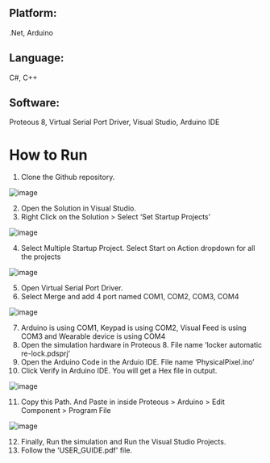 ## Platform:
.Net, Arduino
## Language:
C#, C++
## Software:
Proteous 8, Virtual Serial Port Driver, Visual Studio, Arduino IDE
# How to Run
1. Clone the Github repository.

![image](https://user-images.githubusercontent.com/8882310/230357343-6c0e6b12-b855-49d3-9e58-52b4c2d5fca7.png)

2. Open the Solution in Visual Studio.
3. Right Click on the Solution > Select ‘Set Startup Projects’

![image](https://user-images.githubusercontent.com/8882310/230357405-4e0f0a40-61f7-472f-90a5-fa143aac3667.png)

4. Select Multiple Startup Project. Select Start on Action dropdown for all the projects

![image](https://user-images.githubusercontent.com/8882310/230357443-590b147a-0f08-4d82-a5b1-a487a81d970d.png)

5. Open Virtual Serial Port Driver.
6. Select Merge and add 4 port named COM1, COM2, COM3, COM4

![image](https://user-images.githubusercontent.com/8882310/230357478-3fe386e8-3386-4d90-ba45-9d9957b8598a.png)

7. Arduino is using COM1, Keypad is using COM2, Visual Feed is using COM3 and Wearable device is using COM4
8.  Open the simulation hardware in Proteous 8. File name ‘locker automatic re-lock.pdsprj’
9.  Open the Arduino Code in the Arduio IDE. File name ‘PhysicalPixel.ino’
10. Click Verify in Arduino IDE. You will get a Hex file in output.

![image](https://user-images.githubusercontent.com/8882310/230357519-d10668e8-31d2-42f7-a16e-78674f252c77.png)

11. Copy this Path. And Paste in inside Proteous > Arduino > Edit Component > Program File

![image](https://user-images.githubusercontent.com/8882310/230357558-f9dcbc21-be2e-4eed-92da-e9000d4800bd.png)

12. Finally, Run the simulation and Run the Visual Studio Projects.
13. Follow the 'USER_GUIDE.pdf' file.
